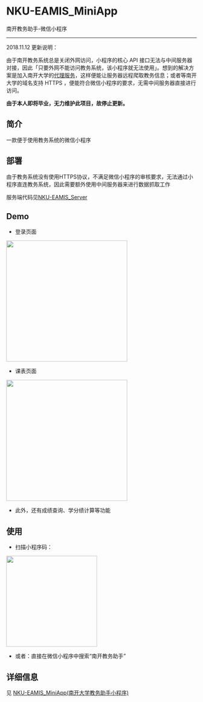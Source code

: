 # NKU-EAMIS_MiniApp
南开教务助手-微信小程序

----

2018.11.12 更新说明：

由于南开教务系统总是关闭外网访问，小程序的核心 API 接口无法与中间服务器对接，因此「只要外网不能访问教务系统，该小程序就无法使用」。想到的解决方案是加入南开大学的[代理服务](http://vpn.nankai.edu.cn)，这样便能让服务器远程爬取教务信息；或者等南开大学的域名支持 HTTPS ，便能符合微信小程序的要求，无需中间服务器直接进行访问。

**由于本人即将毕业，无力维护此项目，故停止更新。**

## 简介
一款便于使用教务系统的微信小程序

## 部署
由于教务系统没有使用HTTPS协议，不满足微信小程序的审核要求，无法通过小程序直连教务系统，因此需要额外使用中间服务器来进行数据抓取工作

服务端代码见[NKU-EAMIS_Server](https://github.com/zawnpn/NKU-EAMIS_Server)

## Demo
 - 登录页面
<img width="320" src="./pic/login.jpg"/>

 - 课表页面
<img width="320" src="./pic/table.jpg"/>

 - 此外，还有成绩查询、学分绩计算等功能

## 使用
 - 扫描小程序码：
<img width="240" src="./pic/minicode.jpg"/>

 - 或者：直接在微信小程序中搜索“南开教务助手”
 
## 详细信息
见 [NKU-EAMIS_MiniApp(南开大学教务助手小程序)](https://www.zhangwp.com/share/eamis-miniapp/)

